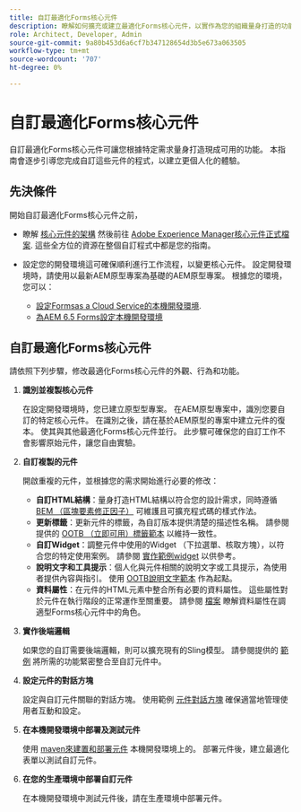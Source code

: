 ```yaml
---
title: 自訂最適化Forms核心元件
description: 瞭解如何擴充或建立最適化Forms核心元件，以實作為您的組織量身打造的功能。
role: Architect, Developer, Admin
source-git-commit: 9a80b453d6a6cf7b347128654d3b5e673a063505
workflow-type: tm+mt
source-wordcount: '707'
ht-degree: 0%

---
```



# 自訂最適化Forms核心元件

自訂最適化Forms核心元件可讓您根據特定需求量身打造現成可用的功能。 本指南會逐步引導您完成自訂這些元件的程式，以建立更個人化的體驗。

## 先決條件

開始自訂最適化Forms核心元件之前，

* 瞭解 [核心元件的架構](customizing.md#customizing-the-markup-customizing-the-markup) 然後前往 [Adobe Experience Manager核心元件正式檔案](customizing.md). 這些全方位的資源在整個自訂程式中都是您的指南。
* 設定您的開發環境這可確保順利進行工作流程，以變更核心元件。 設定開發環境時，請使用以最新AEM原型專案為基礎的AEM原型專案。 根據您的環境，您可以：

   * [設定Formsas a Cloud Service的本機開發環境](https://experienceleague.adobe.com/docs/experience-manager-cloud-service/content/forms/setup-configure-migrate/setup-local-development-environment.html).
   * [為AEM 6.5 Forms設定本機開發環境](https://experienceleague.adobe.com/docs/experience-manager-learn/foundation/development/set-up-a-local-aem-development-environment.html)

## 自訂最適化Forms核心元件

請依照下列步驟，修改最適化Forms核心元件的外觀、行為和功能。

1. **識別並複製核心元件**

   在設定開發環境時，您已建立原型型專案。 在AEM原型專案中，識別您要自訂的特定核心元件。 在識別之後，請在基於AEM原型的專案中建立元件的復本。 使其與其他最適化Forms核心元件並行。 此步驟可確保您的自訂工作不會影響原始元件，讓您自由實驗。

1. **自訂複製的元件**

   開啟重複的元件，並根據您的需求開始進行必要的修改：

   * **自訂HTML結構**：量身打造HTML結構以符合您的設計需求，同時遵循 [BEM （區塊要素修正因子）](https://github.com/adobe/aem-core-wcm-components/wiki/css-coding-conventions) 可維護且可擴充程式碼的樣式作法。
   * **更新標籤**：更新元件的標籤，為自訂版本提供清楚的描述性名稱。 請參閱提供的 [OOTB （立即可用）標籤範本](https://github.com/adobe/aem-core-forms-components/blob/master/ui.af.apps/src/main/content/jcr_root/apps/core/fd/components/af-commons/v1/fieldTemplates/label.html) 以維持一致性。
   * **自訂Widget**：調整元件中使用的Widget （下拉選單、核取方塊），以符合您的特定使用案例。 請參閱 [實作範例widget](https://github.com/adobe/aem-core-forms-components/blob/master/ui.af.apps/src/main/content/jcr_root/apps/core/fd/components/form/textinput/v1/textinput/textinput.html) 以供參考。
   * **說明文字和工具提示**：個人化與元件相關的說明文字或工具提示，為使用者提供內容與指引。 使用 [OOTB說明文字範本](https://github.com/adobe/aem-core-forms-components/blob/master/ui.af.apps/src/main/content/jcr_root/apps/core/fd/components/af-commons/v1/fieldTemplates/questionMark.html) 作為起點。
   * **資料屬性**：在元件的HTML元素中整合所有必要的資料屬性。 這些屬性對於元件在執行階段的正常運作至關重要。 請參閱 [檔案](https://github.com/adobe/aem-core-forms-components/tree/master/ui.af.apps/src/main/content/jcr_root/apps/core/fd/components/form/textinput/v1/textinput) 瞭解資料屬性在調適型Forms核心元件中的角色。

1. **實作後端邏輯**

   如果您的自訂需要後端邏輯，則可以擴充現有的Sling模型。 請參閱提供的 [範例](https://github.com/adobe/aem-core-forms-components/blob/master/bundles/af-core/src/main/java/com/adobe/cq/forms/core/components/internal/models/v1/form/TextInputImpl.java) 將所需的功能緊密整合至自訂元件中。

1. **設定元件的對話方塊**

   設定與自訂元件關聯的對話方塊。 使用範例 [元件對話方塊](https://github.com/adobe/aem-core-forms-components/blob/master/ui.af.apps/src/main/content/jcr_root/apps/core/fd/components/form/textinput/v1/textinput/_cq_dialog/.content.xml) 確保適當地管理使用者互動和設定。

1. **在本機開發環境中部署及測試元件**

   使用 [maven來建置和部署元件](https://experienceleague.adobe.com/docs/experience-manager-core-components/using/developing/archetype/using.html#building-and-installing) 本機開發環境上的。 部署元件後，建立最適化表單以測試自訂元件。

1. **在您的生產環境中部署自訂元件**

   在本機開發環境中測試元件後，請在生產環境中部署元件。

